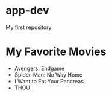 # app-dev
My first repository
<html>
<body>
    <h1>My Favorite Movies</h1>
    <ul>
        <li>Avengers: Endgame</li>
        <li>Spider-Man: No Way Home</li>
        <li>I Want to Eat Your Pancreas</li>
        <li>THOU</li>
    </ul>
</body>
</html>
